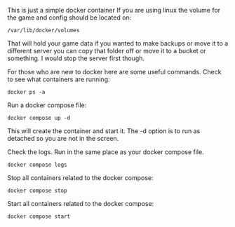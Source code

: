 This is just a simple docker container 
If you are using linux the volume for the game and config should be located on:

```/var/lib/docker/volumes```

That will hold your game data if you wanted to make backups or move it to a different server you can copy that folder off or move it to a bucket or something. I would stop the server first though.

For those who are new to docker here are some useful commands.
Check to see what containers are running:

```docker ps -a```

Run a docker compose file:

```docker compose up -d```

This will create the container and start it. The -d option is to run as detached so you are not in the screen. 

Check the logs. Run in the same place as your docker compose file.

```docker compose logs```

Stop all containers related to the docker compose:

```docker compose stop```

Start all containers related to the docker compose:

```docker compose start```
